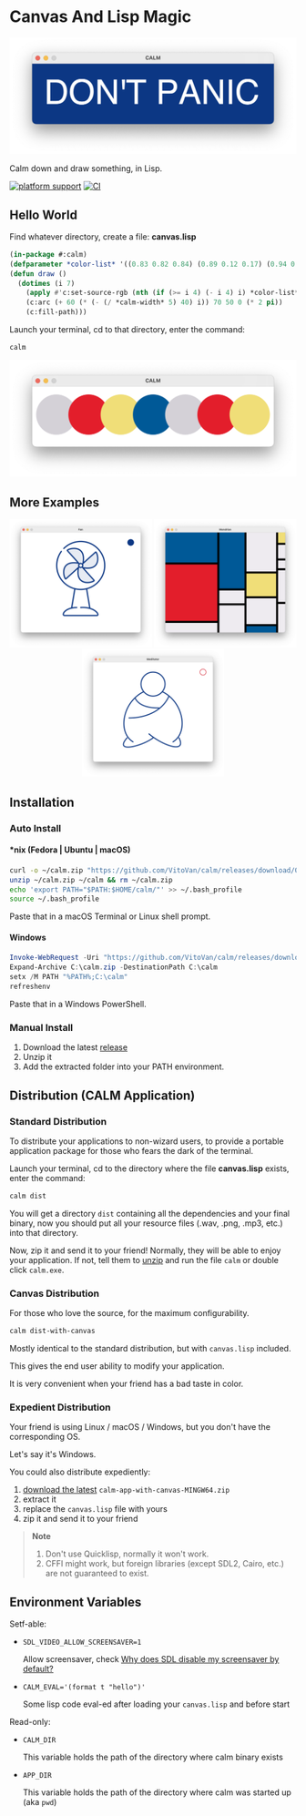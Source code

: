 # Canvas And Lisp Magic

[![Don't Panic](./images/dont-panic.png)](https://github.com/VitoVan/calm)

Calm down and draw something, in Lisp.

[![platform support](https://img.shields.io/badge/Platform-Linux%20%7C%20macOS%20%7C%20Windows-blue.svg)](#installation) [![CI](https://github.com/VitoVan/calm/actions/workflows/calm.yml/badge.svg)](https://github.com/VitoVan/calm/actions/workflows/main.yml)

## Hello World

Find whatever directory, create a file: **canvas.lisp**

```lisp
(in-package #:calm)
(defparameter *color-list* '((0.83 0.82 0.84) (0.89 0.12 0.17) (0.94 0.87 0.47) (0 0.35 0.59)))
(defun draw ()
  (dotimes (i 7)
    (apply #'c:set-source-rgb (nth (if (>= i 4) (- i 4) i) *color-list*))
    (c:arc (+ 60 (* (- (/ *calm-width* 5) 40) i)) 70 50 0 (* 2 pi))
    (c:fill-path)))
```

Launch your terminal, cd to that directory, enter the command:

```bash
calm
```

[![Hello World](./images/hello-world.png)](#hello-world)

## More Examples

<p align="center">
    <a title="Check the code for Fan" href="https://github.com/calm2d/fan"><img width="250" alt="Fan" src="./images/fan.png"></a>
    <a title="Check the code for Mondrian" href="https://github.com/calm2d/mondrian"><img width="250" alt="Mondrian" src="./images/mondrian.png"></a>
    <a title="Check the code for Meditator" href="https://github.com/calm2d/meditator"><img width="250" alt="Meditator" src="./images/meditator.png"></a>
</p>

## Installation

### Auto Install

#### *nix (Fedora | Ubuntu | macOS)

```bash
curl -o ~/calm.zip "https://github.com/VitoVan/calm/releases/download/0.0.14/calm-(uname | cut -d '_' -f 1).zip"
unzip ~/calm.zip ~/calm && rm ~/calm.zip
echo 'export PATH="$PATH:$HOME/calm/"' >> ~/.bash_profile
source ~/.bash_profile
```

Paste that in a macOS Terminal or Linux shell prompt.

#### Windows

```powershell
Invoke-WebRequest -Uri "https://github.com/VitoVan/calm/releases/download/0.0.14/calm-MINGW64.zip" -OutFile "C:\calm.zip"
Expand-Archive C:\calm.zip -DestinationPath C:\calm
setx /M PATH "%PATH%;C:\calm"
refreshenv
```

Paste that in a Windows PowerShell.

### Manual Install

1. Download the latest [release](https://github.com/VitoVan/calm/releases)
2. Unzip it
3. Add the extracted folder into your PATH environment.

## Distribution (CALM Application)

### Standard Distribution

To distribute your applications to non-wizard users, to provide a portable application package for those who fears the dark of the terminal.

Launch your terminal, cd to the directory where the file **canvas.lisp** exists, enter the command:

```bash
calm dist
```

You will get a directory `dist` containing all the dependencies and your final binary, now you should put all your resource files (.wav, .png, .mp3, etc.) into that directory.

Now, zip it and send it to your friend! Normally, they will be able to enjoy your application. If not, tell them to [unzip](https://www.wikihow.com/Unzip-a-File) and run the file `calm` or double click `calm.exe`.

### Canvas Distribution

For those who love the source, for the maximum configurability.

```bash
calm dist-with-canvas
```

Mostly identical to the standard distribution, but with `canvas.lisp` included.

This gives the end user ability to modify your application.

It is very convenient when your friend has a bad taste in color.

### Expedient Distribution

Your friend is using Linux / macOS / Windows, but you don't have the corresponding OS.

Let's say it's Windows.

You could also distribute expediently:

1. [download the latest](https://github.com/VitoVan/calm/releases) `calm-app-with-canvas-MINGW64.zip `
2. extract it
3. replace the `canvas.lisp` file with yours
4. zip it and send it to your friend

> **Note**
> 1. Don't use Quicklisp, normally it won't work.
> 2. CFFI might work, but foreign libraries (except SDL2, Cairo, etc.) are not guaranteed to exist.

## Environment Variables

Setf-able:

- `SDL_VIDEO_ALLOW_SCREENSAVER=1`

  Allow screensaver, check [Why does SDL disable my screensaver by default?](https://wiki.libsdl.org/SDL2/FAQUsingSDL#why_does_sdl_disable_my_screensaver_by_default)

- `CALM_EVAL='(format t "hello")'`

  Some lisp code eval-ed after loading your `canvas.lisp` and before start

Read-only:

- `CALM_DIR`

  This variable holds the path of the directory where calm binary exists

- `APP_DIR`

  This variable holds the path of the directory where calm was started up (aka `pwd`)
